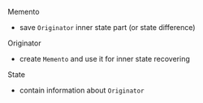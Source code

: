 Memento
- save `Originator` inner state part (or state difference)

Originator
- create `Memento` and use it for inner state recovering

State
- contain information about `Originator` 